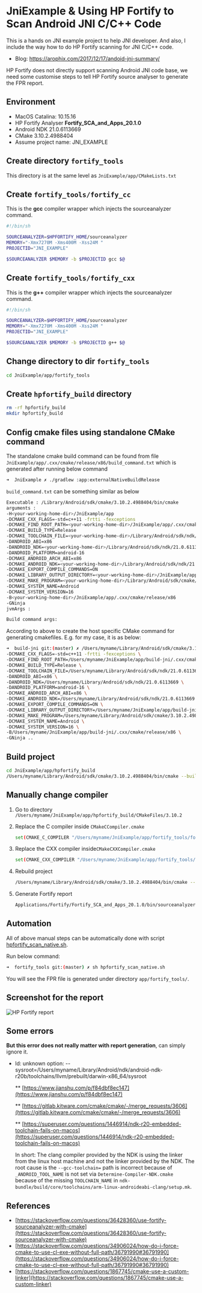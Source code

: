 # JniExample & Using HP Fortify to Scan Android JNI C/C++ Code

This is a hands on JNI example project to help JNI developer. And also, I include the way how to do HP Fortify scanning for JNI C/C++ code.

* Blog: https://arophix.com/2017/12/17/andoid-jni-summary/

HP Fortify does not directly support scanning Android JNI code base, we need some customise steps to tell HP Fortify source analyser to generate the FPR report.

## Environment

* MacOS Catalina: 10.15.16
* HP Fortify Analyser **Fortify_SCA_and_Apps_20.1.0**
* Android NDK 21.0.6113669
* CMake 3.10.2.4988404
* Assume project name: JNI_EXAMPLE

## Create directory `fortify_tools`

This directory is at the same level as `JniExample/app/CMakeLists.txt`

## Create `fortify_tools/fortify_cc`

This is the **gcc** compiler wrapper which injects the sourceanalyzer command.

```bash
#!/bin/sh

SOURCEANALYZER=$HPFORTIFY_HOME/sourceanalyzer
MEMORY="-Xmx7270M -Xms400M -Xss24M "
PROJECTID="JNI_EXAMPLE"

$SOURCEANALYZER $MEMORY -b $PROJECTID gcc $@
```

## Create `fortify_tools/fortify_cxx`

This is the **g++** compiler wrapper which injects the sourceanalyzer command.

```bash
#!/bin/sh

SOURCEANALYZER=$HPFORTIFY_HOME/sourceanalyzer
MEMORY="-Xmx7270M -Xms400M -Xss24M "
PROJECTID="JNI_EXAMPLE"

$SOURCEANALYZER $MEMORY -b $PROJECTID g++ $@
```

## Change directory to dir `fortify_tools`

```bash
cd JniExample/app/fortify_tools
```

## Create `hpfortify_build` directory

```bash
rm -rf hpfortify_build
mkdir hpfortify_build
```

## Config cmake files using standalone CMake command

The standalone cmake build command can be found from file `JniExample/app/.cxx/cmake/release/x86/build_command.txt` which is generated after running below command

```bash
➜  JniExample ✗ ./gradlew :app:externalNativeBuildRelease
```

`build_command.txt` can be something similar as below

```bash
Executable : /Library/Android/sdk/cmake/3.10.2.4988404/bin/cmake
arguments : 
-H<your-working-home-dir>/JniExample/app
-DCMAKE_CXX_FLAGS=-std=c++11 -frtti -fexceptions
-DCMAKE_FIND_ROOT_PATH=<your-working-home-dir>/JniExample/app/.cxx/cmake/release/prefab/x86/prefab
-DCMAKE_BUILD_TYPE=Release
-DCMAKE_TOOLCHAIN_FILE=<your-working-home-dir>/Library/Android/sdk/ndk/21.0.6113669/build/cmake/android.toolchain.cmake
-DANDROID_ABI=x86
-DANDROID_NDK=<your-working-home-dir>/Library/Android/sdk/ndk/21.0.6113669
-DANDROID_PLATFORM=android-16
-DCMAKE_ANDROID_ARCH_ABI=x86
-DCMAKE_ANDROID_NDK=<your-working-home-dir>/Library/Android/sdk/ndk/21.0.6113669
-DCMAKE_EXPORT_COMPILE_COMMANDS=ON
-DCMAKE_LIBRARY_OUTPUT_DIRECTORY=<your-working-home-dir>/JniExample/app/build/intermediates/cmake/release/obj/x86
-DCMAKE_MAKE_PROGRAM=<your-working-home-dir>/Library/Android/sdk/cmake/3.10.2.4988404/bin/ninja
-DCMAKE_SYSTEM_NAME=Android
-DCMAKE_SYSTEM_VERSION=16
-B<your-working-home-dir>/JniExample/app/.cxx/cmake/release/x86
-GNinja
jvmArgs : 

Build command args:

```

According to above to create the host specific CMake command for generating cmakefiles. E.g. for my case, it is as below:

```bash
➜  build-jni git:(master) ✗ /Users/myname/Library/Android/sdk/cmake/3.10.2.4988404/bin/cmake -H/Users/myname/JniExample/app \
-DCMAKE_CXX_FLAGS=-std=c++11 -frtti -fexceptions \
-DCMAKE_FIND_ROOT_PATH=/Users/myname/JniExample/app/build-jni/.cxx/cmake/release/prefab/x86/prefab \
-DCMAKE_BUILD_TYPE=Release \
-DCMAKE_TOOLCHAIN_FILE=/Users/myname/Library/Android/sdk/ndk/21.0.6113669/build/cmake/android.toolchain.cmake \
-DANDROID_ABI=x86 \
-DANDROID_NDK=/Users/myname/Library/Android/sdk/ndk/21.0.6113669 \
-DANDROID_PLATFORM=android-16 \
-DCMAKE_ANDROID_ARCH_ABI=x86 \
-DCMAKE_ANDROID_NDK=/Users/myname/Library/Android/sdk/ndk/21.0.6113669 \
-DCMAKE_EXPORT_COMPILE_COMMANDS=ON \
-DCMAKE_LIBRARY_OUTPUT_DIRECTORY=/Users/myname/JniExample/app/build-jni/intermediates/cmake/release/obj/x86 \
-DCMAKE_MAKE_PROGRAM=/Users/myname/Library/Android/sdk/cmake/3.10.2.4988404/bin/ninja \
-DCMAKE_SYSTEM_NAME=Android \
-DCMAKE_SYSTEM_VERSION=16 \
-B/Users/myname/JniExample/app/build-jni/.cxx/cmake/release/x86 \
-GNinja ..
```

## Build project

```bash
cd JniExample/app/hpfortify_build
/Users/myname/Library/Android/sdk/cmake/3.10.2.4988404/bin/cmake --build .
```

## Manually change compiler

1. Go to directory `/Users/myname/JniExample/app/hpfortify_build/CMakeFiles/3.10.2`

2. Replace the C compiler inside `CMakeCCompiler.cmake`

    ```bash
    set(CMAKE_C_COMPILER "/Users/myname/JniExample/app/fortify_tools/fortify_cc")
    ```

3. Replace the CXX compiler inside`CMakeCXXCompiler.cmake`

    ```bash
    set(CMAKE_CXX_COMPILER "/Users/myname/JniExample/app/fortify_tools/fortify_cxx"))
    ```

4. Rebuild project

    ```bash
    /Users/myname/Library/Android/sdk/cmake/3.10.2.4988404/bin/cmake --build .
    ```

5. Generate Fortify report

    ```bash
    Applications/Fortify/Fortify_SCA_and_Apps_20.1.0/bin/sourceanalyzer -b JNI_EXAMPLE -scan -f JNI_EXAMPLE.fpr
    ```

## Automation

All of above manual steps can be automatically done with script [hpfortify_scan_native.sh](app/fortify_tools/hpfortify_scan_native.sh).

Run below command:

```bash
➜  fortify_tools git:(master) ✗ sh hpfortify_scan_native.sh
```

You will see the FPR file is generated under directory `app/fortify_tools/`.

## Screenshot for the report

![HP Fortify report](screenshots/report.png)

## Some errors

**But this error does not really matter with report generation**, can simply ignore it.

* ld: unknown option:
  --sysroot=/Users/myname/Library/Android/ndk/android-ndk-r20b/toolchains/llvm/prebuilt/darwin-x86_64/sysroot

  ** [https://www.jianshu.com/p/f84dbf8ec147](https://www.jianshu.com/p/f84dbf8ec147)

  ** [https://gitlab.kitware.com/cmake/cmake/-/merge_requests/3606](https://gitlab.kitware.com/cmake/cmake/-/merge_requests/3606)

  ** [https://superuser.com/questions/1446914/ndk-r20-embedded-toolchain-fails-on-macos](https://superuser.com/questions/1446914/ndk-r20-embedded-toolchain-fails-on-macos)

    In short: The clang compiler provided by the NDK is using the linker from the linux host machine and not the linker provided by the NDK. The root cause is the `--gcc-toolchain=` path is incorrect because of `_ANDROID_TOOL_NAME` is not set via `Determine-Compiler-NDK.cmake` because of the missing `TOOLCHAIN_NAME` in `ndk-bundle/build/core/toolchains/arm-linux-androideabi-clang/setup.mk`.

## References

* [https://stackoverflow.com/questions/36428360/use-fortify-sourceanalyzer-with-cmake](https://stackoverflow.com/questions/36428360/use-fortify-sourceanalyzer-with-cmake)
* [https://stackoverflow.com/questions/34906024/how-do-i-force-cmake-to-use-cl-exe-without-full-path/36791990#36791990](https://stackoverflow.com/questions/34906024/how-do-i-force-cmake-to-use-cl-exe-without-full-path/36791990#36791990)
* [https://stackoverflow.com/questions/1867745/cmake-use-a-custom-linker](https://stackoverflow.com/questions/1867745/cmake-use-a-custom-linker)
